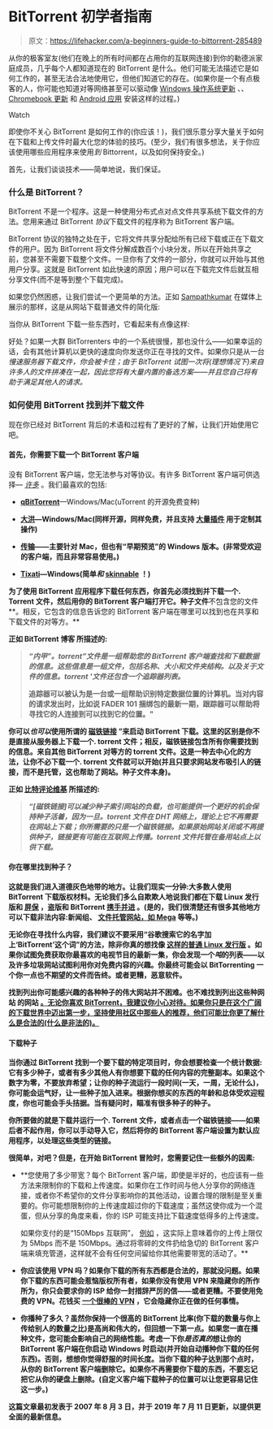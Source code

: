 # BitTorrent 初学者指南

> 原文：<https://lifehacker.com/a-beginners-guide-to-bittorrent-285489>

从你的极客室友(他们在晚上的所有时间都在占用你的互联网连接)到你的勒德派家庭成员，几乎每个人都知道现在的 BitTorrent 是什么。他们可能无法描述它是如何工作的，甚至无法合法地使用它，但他们知道它的存在。(如果你是一个有点极客的人，你可能也知道对等网络甚至可以驱动像 [Windows 操作系统更新](https://lifehacker.com/windows-10-uses-your-bandwidth-to-distribute-updates-d-1721091469) 、、 [Chromebook 更新](https://support.google.com/chrome/a/answer/3168106?hl=en) 和 [Android 应用](https://www.androidpolice.com/2018/10/24/hands-google-play-peer-peer-app-sharing-files-go/) 安装这样的过程。)

Watch

即使你不关心 BitTorrent 是如何工作的(你应该！)，我们很乐意分享大量关于如何在下载和上传文件时最大化您的体验的技巧。(至少，我们有很多想法，关于你应该使用哪些应用程序来使用*到* Bittorrent，以及如何保持安全。)

首先，让我们谈谈技术——简单地说，我们保证。

### **什么是 BitTorrent？**

BitTorrent 不是一个程序。这是一种使用分布式点对点文件共享系统下载文件的方法。您用来通过 BitTorrent *协议*下载文件的程序称为 BitTorrent 客户端。

BitTorrent 协议的独特之处在于，它将文件共享分配给所有已经下载或正在下载文件的用户。因为 BitTorrent 将文件分解成数百个小块分发，所以在开始共享之前，您甚至不需要下载整个文件。一旦你有了文件的一部分，你就可以开始与其他用户分享。这就是 BitTorrent 如此快速的原因；用户可以在下载完文件后就互相分享文件(而不是等到整个下载完成)。

如果您仍然困惑，让我们尝试一个更简单的方法。正如 [Sampathkumar](https://medium.com/@sampathkumar27896/how-bittorrent-works-79a64d22709c) 在媒体上展示的那样，这是从网站下载普通文件的简化版:

当你从 BitTorrent 下载一些东西时，它看起来有点像这样:

好处？如果一大群 BitTorrenters 中的一个系统很慢，那也没什么——如果幸运的话，会有其他计算机以更快的速度向你发送你正在寻找的文件。如果你只是从一台*慢速服务器下载文件，你会被卡住；由于 BitTorrent 试图一次将(理想情况下)来自许多人的文件拼凑在一起，因此您将有大量内置的备选方案——并且您自己将有助于满足其他人的请求。*

### **如何使用 BitTorrent 找到并下载文件**

现在你已经对 BitTorrent 背后的术语和过程有了更好的了解，让我们开始使用它吧。

#### **首先，你需要下载一个 BitTorrent 客户端**

没有 BitTorrent 客户端，您无法参与对等协议。有许多 BitTorrent 客户端可供选择— [*许多*](https://en.wikipedia.org/wiki/Comparison_of_BitTorrent_clients) 。我们最喜欢的包括:

*   [**qBitTorrent**](https://www.qbittorrent.org/)—Windows/Mac(uTorrent 的开源免费变种)

*   [**大洪**](https://deluge-torrent.org/)**—Windows/Mac(同样开源，同样免费，并且支持 [大量插件](https://dev.deluge-torrent.org/wiki/Plugins) 用于定制其操作)** 
*   **[**传输**](https://transmissionbt.com/)——主要针对 Mac，但也有“早期预览”的 Windows 版本。(非常受欢迎的客户端，而且非常容易使用。)** 
*   **[**Tixati**](https://www.tixati.com/)—Windows(简单*和* [skinnable](https://github.com/theLMGN/matches) ！)**

**为了使用 BitTorrent 应用程序下载任何东西，你首先必须找到并下载一个. Torrent 文件，然后用你的 BitTorrent 客户端打开它。种子文件**不包含您的文件**。相反，它包含的信息告诉您的 BitTorrent 客户端在哪里可以找到也在共享和下载文件的对等方。** 

**正如 BitTorrent 博客 所描述的:**

> ***“内甲”。torrent”文件是一组帮助您的 BitTorrent 客户端查找和下载数据的信息。这些信息是一组文件，包括名称、大小和文件夹结构。以及关于文件的信息。torrent '文件还包含一个追踪器列表。***
> 
> **追踪器可以被认为是一台或一组帮助识别特定数据位置的计算机。当对内容的请求发出时，比如说 FADER 101 捆绑包的最新一期，跟踪器可以帮助将寻找它的人连接到可以找到它的位置。"**

**你可以*也可以*使用所谓的 [磁铁链接](https://lifehacker.com/what-are-magnet-links-and-how-do-i-use-them-to-downloa-5875899) ”来启动 BitTorrent 下载。这里的区别是你不是直接从服务器上下载一个. torrent 文件；相反，磁铁链接包含所有你需要找到的信息。来自其他 BitTorrent 对等方的 torrent 文件。这是一种去中心化的方法，让你不必下载一个. torrent 文件就可以开始(并且只要求网站发布吸引人的链接，而不是托管，这也帮助了网站。种子文件本身)。**

**正如 [比特评论维基](http://wiki.bitcomet.com/peers_seeds_torrent_tracker_dht_peer_exchange_pex_magnet_links) 所描述的:**

> ***“[磁铁链接]可以减少种子索引网站的负载，也可能提供一个更好的机会保持种子活着，因为一旦。torrent 文件在 DHT 网络上，理论上它不再需要在网站上下载；你所需要的只是一个磁铁链接。如果原始网站关闭或不再提供种子，链接更有可能在互联网上传播。torrent 文件托管在备用站点上以供下载。***

#### **你在哪里找到种子？**

**这就是我们进入道德灰色地带的地方。让我们现实一分钟:大多数人使用 BitTorrent 下载版权材料。无论我们多么自欺欺人地说我们都在下载 Linux 发行版和 [屏保](https://electricsheep.org/) ，盗版和 BitTorrent [携手并进](https://www.wired.com/story/how-bittorrent-spurred-the-streaming-revolution/) 。(是的，我们很清楚还有很多其他地方可以下载非法内容:新闻组、 [文件托管网站，如 Mega](https://lifehacker.com/google-one-is-now-open-for-everyone-but-is-it-a-good-d-1826049257) 等等。)**

**无论你在寻找什么内容，我们建议不要采用“谷歌搜索它的名字加上‘BitTorrent’这个词”的方法，除非你真的想找像 [这样的普通 Linux 发行版](https://distrowatch.com/dwres.php?resource=bittorrent) 。如果你试图免费获取你最喜欢的电视节目的最新一集，你会发现一个*吨*的列表——以及许多垃圾网站试图利用你对免费内容的兴趣。你最终可能会以 BitTorrenting 一个你一点也不期望的文件而告终。或者更糟，恶意软件。**

**找到列出你可能感兴趣的各种种子的伟大网站并不困难。也不难找到列出这些种网站 的网站 [。无论你喜欢 BitTorrent，我建议你小心对待。如果你只是在这个广阔的下载世界中迈出第一步，坚持使用社区中那些人的推荐，他们可能比你更了解什么是合法的(什么是非法的)。](https://www.reddit.com/r/trackers/)**

#### ****下载种子****

**当你通过 BitTorrent 找到一个要下载的特定项目时，你会想要检查一个统计数据:它有多少种子，或者有多少其他人有你想要下载的任何内容的完整副本。如果这个数字为零，不要放弃希望；让你的种子流运行一段时间(一天，一周，无论什么)，你可能会运气好，让一些种子加入进来。根据你想买的东西的年龄和总体受欢迎程度，你也可能会手头拮据。当有疑问时，瞄准有很多种子的种子。**

**你所要做的就是下载并运行一个. Torrent 文件，或者点击一个磁铁链接——如果后者不起作用，你可以手动导入它，然后将你的 BitTorrent 客户端设置为默认应用程序，以处理这些类型的链接。**

**很简单，对吧？但是，在开始 BitTorrent 冒险时，您需要记住一些额外的因素:**

*   **您使用了多少带宽？每个 BitTorrent 客户端，即使是半好的，也应该有一些方法来限制你的下载和上传速度。如果你在工作时间与他人分享你的网络连接，或者你不希望你的文件分享影响你的其他活动，设置合理的限制是至关重要的。你可能想限制你的上传速度超过你的下载速度；虽然这使你成为一个混蛋，但从分享的角度来看，你的 ISP 可能支持比下载速度低得多的上传速度。

    如果你支付的是“150Mbps 互联网”， [例如](https://www.cabletv.com/xfinity/internet) ，这实际上意味着你的上传上限仅为 5Mbps 而不是 150Mbps。通过将零碎的文件扔给急切的 BitTorrent 客户端来填充管道，这样就不会有任何空间留给你其他需要带宽的活动了。**
*   **你应该使用 VPN 吗？如果你下载的所有东西都是合法的，那就没问题。如果你下载的东西可能会惹恼版权所有者，如果你没有使用 VPN 来隐藏你的所作所为，你只会要求你的 ISP 给你一封措辞严厉的信——或者更糟。不要使用免费的 VPN。花钱买 [一个很棒的 VPN](https://lifehacker.com/how-to-choose-a-vpn-1831320407) ，它会隐藏你正在做的任何事情。**
*   **你播种了多久？虽然你保持一个很高的 BitTorrent 比率(你下载的数量与你上传给别人的数量之比)是高尚和伟大的，但回想一下第一点。如果您一直在播种文件，您可能会影响自己的网络性能。考虑一下你*是否真的*想让你的 BitTorrent 客户端在你启动 Windows 时启动(并开始自动播种你下载的任何东西)。否则，想想你觉得舒服的时间长度。当你下载的种子达到那个点时，从你的 BitTorrent 客户端删除它。如果你不再需要你下载的东西，不要忘记把它从你的硬盘上删除。(自定义客户端下载种子的位置可以让您更容易记住这一步。)**

**这篇文章最初发表于 2007 年 8 月 3 日，并于 2019 年 7 月 11 日更新，以提供更全面的最新信息。**